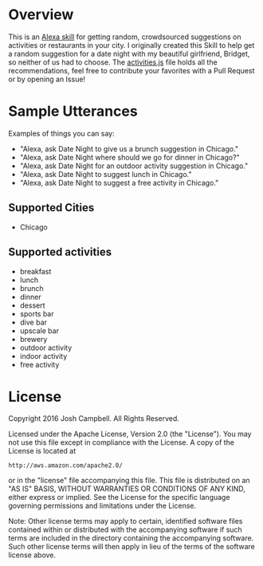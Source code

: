 # Overview
This is an [Alexa skill](https://developer.amazon.com/public/solutions/alexa/alexa-skills-kit) for getting random, crowdsourced suggestions on activities or restaurants in your city.  I originally created this Skill to help get a random suggestion for a date night with my beautiful girlfriend, Bridget, so neither of us had to choose.  The [activities.js](https://github.com/irlrobot/alexa_date_night/blob/master/activities.js) file holds all the recommendations, feel free to contribute your favorites with a Pull Request or by opening an Issue!

# Sample Utterances
Examples of things you can say:
* "Alexa, ask Date Night to give us a brunch suggestion in Chicago."
* "Alexa, ask Date Night where should we go for dinner in Chicago?"
* "Alexa, ask Date Night for an outdoor activity suggestion in Chicago."
* "Alexa, ask Date Night to suggest lunch in Chicago."
* "Alexa, ask Date Night to suggest a free activity in Chicago."

## Supported Cities
* Chicago

## Supported activities
* breakfast
* lunch
* brunch
* dinner
* dessert
* sports bar
* dive bar
* upscale bar
* brewery
* outdoor activity
* indoor activity
* free activity

# License
Copyright 2016 Josh Campbell. All Rights Reserved.

Licensed under the Apache License, Version 2.0 (the "License"). You may not use this file except in compliance with the License. A copy of the License is located at

    http://aws.amazon.com/apache2.0/

or in the "license" file accompanying this file. This file is distributed on an "AS IS" BASIS, WITHOUT WARRANTIES OR CONDITIONS OF ANY KIND, either express or implied. See the License for the specific language governing permissions and limitations under the License.

Note: Other license terms may apply to certain, identified software files contained within or distributed with the accompanying software if such terms are included in the directory containing the accompanying software. Such other license terms will then apply in lieu of the terms of the software license above.
